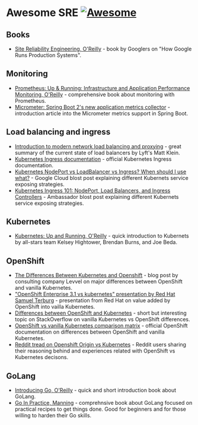 # Awesome SRE [![Awesome](https://cdn.rawgit.com/sindresorhus/awesome/d7305f38d29fed78fa85652e3a63e154dd8e8829/media/badge.svg)](https://github.com/sindresorhus/awesome)

## Books
- [Site Reliability Engineering, O'Reilly](https://www.amazon.com/Site-Reliability-Engineering-Production-Systems/dp/149192912X) - book by Googlers on "How Google Runs Production Systems".

## Monitoring

- [Prometheus: Up & Running: Infrastructure and Application Performance Monitoring, O'Reilly](https://www.amazon.com/Prometheus-Infrastructure-Application-Performance-Monitoring/dp/1492034142) - comprehensive book about monitoring with Prometheus.
- [Micrometer: Spring Boot 2's new application metrics collector](https://spring.io/blog/2018/03/16/micrometer-spring-boot-2-s-new-application-metrics-collector) - introduction article into the Micrometer metrics support in Spring Boot.

## Load balancing and ingress

- [Introduction to modern network load balancing and proxying](https://blog.envoyproxy.io/introduction-to-modern-network-load-balancing-and-proxying-a57f6ff80236) - great summary of the current state of load balancers by Lyft's Matt Klein.
- [Kubernetes Ingress documentation](https://kubernetes.io/docs/concepts/services-networking/ingress) - official Kubernetes Ingress documentation.
- [Kubernetes NodePort vs LoadBalancer vs Ingress? When should I use what?](https://medium.com/google-cloud/kubernetes-nodeport-vs-loadbalancer-vs-ingress-when-should-i-use-what-922f010849e0) - Google Cloud blost post explaining different Kubernets service exposing strategies.
- [Kubernetes Ingress 101: NodePort, Load Balancers, and Ingress Controllers](https://blog.getambassador.io/kubernetes-ingress-nodeport-load-balancers-and-ingress-controllers-6e29f1c44f2d) - Ambassador blost post explaining different Kubernets service exposing strategies.

## Kubernetes

- [Kubernetes: Up and Running, O'Reilly](http://shop.oreilly.com/product/0636920043874.do) - quick introduction to Kubernets by all-stars team Kelsey Hightower, Brendan Burns, and Joe Beda.

## OpenShift

- [The Differences Between Kubernetes and Openshift](https://medium.com/levvel-consulting/the-differences-between-kubernetes-and-openshift-ae778059a90e) - blog post by consulting company Levvel on major differences between OpenShift and vanilla Kubernetes.
- ["OpenShift Enterprise 3.1 vs kubernetes" presentation by Red Hat Samuel Terburg](https://www.slideshare.net/SamuelTerburg/openshift-enterprise-31-vs-kubernetes) - presentation from Red Hat on value added by OpenShift into vailla Kubernetes.
- [Differences between OpenShift and Kubernetes](https://stackoverflow.com/questions/42678061/differences-between-openshift-and-kubernetes) - short but interesting topic on StackOverflow on vanilla Kubernetes vs OpenShift differences.
- [OpenShift vs vanilla Kubernetes comparison matrix](https://www.openshift.com/learn/topics/kubernetes) - official OpenShift documentation on differences between OpenShift and vanilla Kubernetes.
- [Reddit tread on Openshift Origin vs Kubernetes](https://www.reddit.com/r/devops/comments/59ql4r/openshift_origin_vs_kubernetes/) - Reddit users sharing their reasoning behind and experiences related with OpenShift vs Kubernetes decisons.

## GoLang

- [Introducing Go, O'Reilly](https://www.amazon.com/Introducing-Go-Reliable-Scalable-Programs/dp/1491941952) - quick and short introduction book about GoLang.
- [Go In Practice, Manning](https://www.amazon.com/Go-Practice-Techniques-Matt-Butcher/dp/1633430073) - comprehnsive book about GoLang focused on practical recipes to get things done. Good for beginners and for those willing to harden their Go skills.
